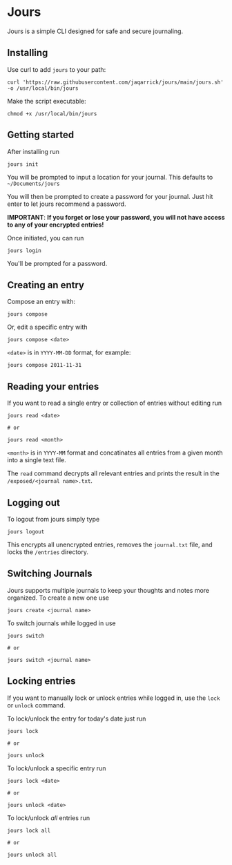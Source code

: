 # Jours
Jours is a simple CLI designed for safe and secure journaling. 

## Installing
Use curl to add `jours` to your path:

```
curl 'https://raw.githubusercontent.com/jaqarrick/jours/main/jours.sh' -o /usr/local/bin/jours
```
Make the script executable:
```
chmod +x /usr/local/bin/jours
```


## Getting started

After installing run

```
jours init
```

You will be prompted to input a location for your journal. This defaults to `~/Documents/jours` 

You will then be prompted to create a password for your journal. Just hit enter to let jours recommend a password. 

**IMPORTANT**: **If you forget or lose your password, you will not have access to any of your encrypted entries!**

Once initiated, you can run
```
jours login
```
You'll be prompted for a password. 

## Creating an entry
Compose an entry with:
```
jours compose
```
Or, edit a specific entry with 
```
jours compose <date>
```
`<date>` is in `YYYY-MM-DD` format, for example:
```
jours compose 2011-11-31
```

## Reading your entries
If you want to read a single entry or collection of entries without editing run
```
jours read <date>

# or

jours read <month>
```
`<month>` is in `YYYY-MM` format and concatinates all entries from a given month into a single text file. 

The `read` command decrypts all relevant entries and prints the result in the `/exposed/<journal name>.txt`.

## Logging out
To logout from jours simply type
```
jours logout
```

This encrypts all unencrypted entries, removes the `journal.txt` file, and locks the `/entries` directory.

## Switching Journals 
Jours supports multiple journals to keep your thoughts and notes more organized. To create a new one use
```
jours create <journal name>
```

To switch journals while logged in use
```
jours switch 

# or

jours switch <journal name>
```

## Locking entries

If you want to manually lock or unlock entries while logged in, use the `lock` or `unlock` command. 

To lock/unlock the entry for today's date just run
```
jours lock

# or 

jours unlock
```
To lock/unlock a specific entry run
```
jours lock <date>

# or

jours unlock <date>
```
To lock/unlock _all_ entries run
```
jours lock all

# or

jours unlock all
```

